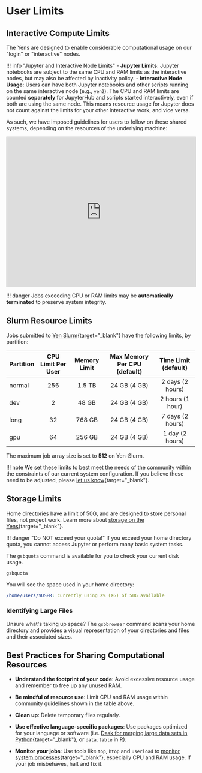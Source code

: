 # User Limits

## Interactive Compute Limits

The Yens are designed to enable considerable computational usage on our "login" or "interactive" nodes.

!!! info "Jupyter and Interactive Node Limits"
    - **Jupyter Limits**: Jupyter notebooks are subject to the same CPU and RAM limits as the interactive nodes, but may also be affected by inactivity policy.
    - **Interactive Node Usage**: Users can have both Jupyter notebooks and other scripts running on the same interactive node (e.g., `yen2`). The CPU and RAM limits are counted **separately** for JupyterHub and scripts started interactively, even if both are using the same node. This means resource usage for Jupyter does not count against the limits for your other interactive work, and vice versa.

As such, we have imposed guidelines for users to follow on these shared systems, depending on the resources of the underlying machine:

<div class="row">
    <!-- <div class="col-lg-12">
      <H1> </H1>
    </div> -->
  </div>
  <div class="row">
    <div class="col-lg-13">
     <!-- <div class="fontAwesomeStyle"><i class="fas fa-tachometer-alt"></i> Interactive Yens have the following per node limits:</div> -->
<iframe class="airtable-embed" src="https://airtable.com/embed/shrGC2dYzvDSgJfXa?backgroundColor=purple" frameborder="0" onmousewheel="" width="100%" height="400" style="background: transparent; border: 1px solid #ccc;"></iframe>
   </div>
    <div class="col col-md-2"></div>
  </div>

!!! danger
    Jobs exceeding CPU or RAM limits may be **automatically terminated** to preserve system integrity.

## Slurm Resource Limits

Jobs submitted to [Yen Slurm](/_user_guide/slurm/){target="_blank"} have the following limits, by partition:

| Partition      | CPU Limit Per User | Memory Limit           | Max Memory Per CPU (default)  | Time Limit (default) |
| -------------- | :----------------: | :--------------------: | :----------------------------:| :-------------------:|
|  normal        |    256             | 1.5 TB                   |   24 GB (4 GB)                | 2 days  (2 hours)    |
|  dev           |    2               | 48 GB                  |   24 GB (4 GB)                | 2 hours (1 hour)     |
|  long          |    32              |  768 GB                |   24 GB (4 GB)                | 7 days (2 hours)     |
|  gpu           |    64              |  256 GB                |   24 GB (4 GB)                | 1 day (2 hours)      |

The maximum job array size is set to **512** on Yen-Slurm.

!!! note
    We set these limits to best meet the needs of the community within the constraints of our current system configuration. If you believe these need to be adjusted, please [let us know](mailto:gsb_darcresearch@stanford.edu){target="_blank"}.

## Storage Limits

Home directories have a limit of 50G, and are designed to store personal files, not project work. Learn more about [storage on the Yens](/_user_guide/storage/#yen-file-system){target="_blank"}.

!!! danger "Do NOT exceed your quota!"
    If you exceed your home directory quota, you cannot access Jupyter or perform many basic system tasks.

The `gsbquota` command is available for you to check your current disk usage.
```bash title="Terminal Input"
gsbquota
```
You will see the space used in your home directory:
```{.yaml .no-copy title="Terminal Output"}
/home/users/$USER: currently using X% (XG) of 50G available
```

### Identifying Large Files


Unsure what's taking up space? The `gsbbrowser` command scans your home directory and provides a visual representation of your directories and files and their associated sizes.
## Best Practices for Sharing Computational Resources

- **Understand the footprint of your code**: Avoid excessive resource usage and remember to free up any unused RAM. 

- **Be mindful of resource use**: Limit CPU and RAM usage within community guidelines shown in the table above.

- **Clean up**: Delete temporary files regularly.

- **Use effective language-specific packages**: Use packages optimized for your language or software (i.e. [Dask for merging large data sets in Python](/blog/2023/02/09/merging-big-data-sets-with-python-dask/){target="_blank"}, or `data.table` in R).

- **Monitor your jobs**: Use tools like `top`, `htop` and `userload` to [monitor system processes](/_user_guide/best_practices_monitor_usage/){target="_blank"}, especially CPU and RAM usage. If your job misbehaves, halt and fix it.
